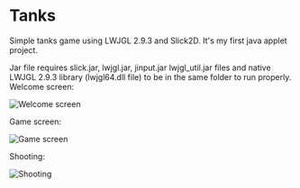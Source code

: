 # Tanks
Simple tanks game using LWJGL 2.9.3 and Slick2D. It's my first java applet project.

Jar file requires slick.jar, lwjgl.jar, jinput.jar lwjgl_util.jar files and native LWJGL 2.9.3 library (lwjgl64.dll file) to be in  the same folder to run properly.
Welcome screen:

![Welcome screen](http://i.imgur.com/kqPeH0O.jpg)

Game screen:

![Game screen](http://i.imgur.com/BI8r7Sb.jpg)

Shooting:

![Shooting](http://i.imgur.com/IxhLtdH.png)

